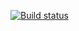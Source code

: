 [![Build status](https://ci.appveyor.com/api/projects/status/qq9fvixptakp6u7u?svg=true)](https://ci.appveyor.com/project/olga-maev/selenide)